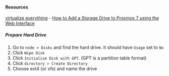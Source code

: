 #### Resources

[virtualize everything](https://www.youtube.com/@virtualizeeverything) - [How to Add a Storage Drive to Proxmox 7 using the Web Interface](https://jellyfin.org/docs/general/installation/linux)
##### Prepare Hard Drive
1) Go to `node > Disks` and find the hard drive. It should have `Usage` set to `No`
2) Click `Wipe Disk`
3) Click `Initialise Disk with GPT`.  (GPT is a partition table format)
4) Click `directory > Create Directory`
5) Choose ext4 (or xfs) and name the drive
